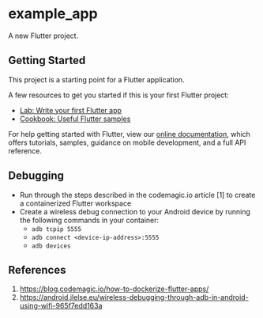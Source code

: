 # example_app

A new Flutter project.

## Getting Started

This project is a starting point for a Flutter application.

A few resources to get you started if this is your first Flutter project:

- [Lab: Write your first Flutter app](https://flutter.dev/docs/get-started/codelab)
- [Cookbook: Useful Flutter samples](https://flutter.dev/docs/cookbook)

For help getting started with Flutter, view our
[online documentation](https://flutter.dev/docs), which offers tutorials,
samples, guidance on mobile development, and a full API reference.

## Debugging

- Run through the steps described in the codemagic.io article [1] to create a containerized Flutter workspace
- Create a wireless debug connection to your Android device by running the following commands in your container:
    - `adb tcpip 5555`
    - `adb connect <device-ip-address>:5555`
    - `adb devices`

## References
1. https://blog.codemagic.io/how-to-dockerize-flutter-apps/
2. https://android.jlelse.eu/wireless-debugging-through-adb-in-android-using-wifi-965f7edd163a
